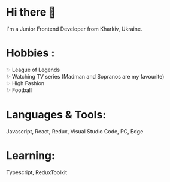 <h1>Hi there 👋</h1>
<div>I'm a Junior Frontend Developer from Kharkiv, Ukraine.</div>
<h1>Hobbies :</h1>

<div>✨ League of Legends </div>
<div>✨ Watching TV series (Madman and Sopranos are my favourite)</div>
<div>✨ High Fashion </div>
<div>✨ Football</div>

<h1>Languages & Tools:</h1>
<div>Javascript, React, Redux, Visual Studio Code, PC, Edge</div>
<h1>Learning:</h1> 
<div>Typescript, ReduxToolkit</div>

